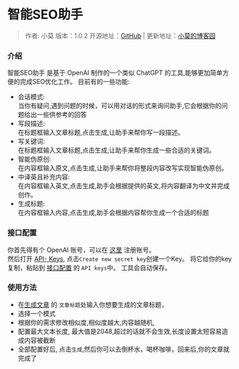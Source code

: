# 智能SEO助手
> 作者: 小莫
> 版本：1.0.2
> 开源地址：[GitHub](https://github.com/GlossMod/AI-SEO-Tools) | 更新地址：[小莫的博客园](https://blog.aoe.top/tools/620)

### 介绍
            
智能SEO助手 是基于 OpenAI 制作的一个类似 ChatGPT 的工具,能够更加简单方便的完成SEO优化工作。
目前有的一些功能:
- 会话模式:  
    当你有疑问,遇到问题的时候，可以用对话的形式来询问助手,它会根据你的问题给出一些供参考的回答
- 写段描述:  
    在标题框输入文章标题,点击生成,让助手来帮你写一段描述。
- 写关键词:  
    在标题框输入文章标题,点击生成,让助手来帮你生成一些合适的关键词。
- 智能伪原创:  
    在内容框输入原文,点击生成,让助手来帮你将整段内容改写实现智能伪原创。
- 中译英且补充内容:  
    在内容框输入英文,点击生成,助手会根据提供的英文,将内容翻译为中文并完成创作。
- 生成标题:  
    在内容框输入内容,点击生成,助手会根据内容帮你生成一个合适的标题



### 接口配置

你首先得有个 OpenAI 账号，可以在 <a href="https://chat.openai.com/auth/login" target="_blank" rel="">这里</a> 注册账号。  
然后打开 <a href="https://platform.openai.com/account/api-keys" target="_blank">API- Keys</a>, 点击`Create new secret key`创建一个Key。
将它给你的key复制，粘贴到 [接口配置](#/configuration) 的 `API keys`中。
工具会自动保存。

### 使用方法

- 在[生成文章](#/) 的 `文章标题`处输入你想要生成的文章标题，
- 选择一个模式
- 根据你的需求修改相似度,相似度越大,内容越随机,
- 配置最大文本长度, 最大值是2048,超过的话就不会生效,长度设置太短容易造成内容被截断
- 全部配置好后, 点击`生成`,然后你可以去倒杯水，喝杯咖啡，回来后,你的文章就完成了